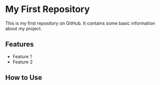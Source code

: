 # My First Repository

This is my first repository on GitHub. It contains some basic information about my project.

## Features

- Feature 1
- Feature 2

## How to Use
